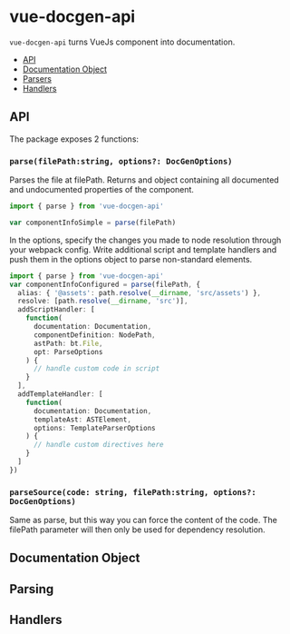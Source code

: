 # vue-docgen-api

`vue-docgen-api` turns VueJs component into documentation.

<!-- To update run: npx markdown-toc --maxdepth 2 -i docs/Docgen.md -->

<!-- toc -->

- [API](#api)
- [Documentation Object](#documentation-object)
- [Parsers](#parsers)
- [Handlers](#handlers)

<!-- tocstop -->

## API

The package exposes 2 functions:

### `parse(filePath:string, options?: DocGenOptions)`

Parses the file at filePath. Returns and object containing all documented and undocumented properties of the component.

```ts
import { parse } from 'vue-docgen-api'

var componentInfoSimple = parse(filePath)
```

In the options, specify the changes you made to node resolution through your webpack config. Write additional script and template handlers and push them in the options object to parse non-standard elements.

```ts
import { parse } from 'vue-docgen-api'
var componentInfoConfigured = parse(filePath, {
  alias: { '@assets': path.resolve(__dirname, 'src/assets') },
  resolve: [path.resolve(__dirname, 'src')],
  addScriptHandler: [
    function(
      documentation: Documentation,
      componentDefinition: NodePath,
      astPath: bt.File,
      opt: ParseOptions
    ) {
      // handle custom code in script
    }
  ],
  addTemplateHandler: [
    function(
      documentation: Documentation,
      templateAst: ASTElement,
      options: TemplateParserOptions
    ) {
      // handle custom directives here
    }
  ]
})
```

### `parseSource(code: string, filePath:string, options?: DocGenOptions)`

Same as parse, but this way you can force the content of the code. The filePath parameter will then only be used for dependency resolution.

## Documentation Object

## Parsing

## Handlers
